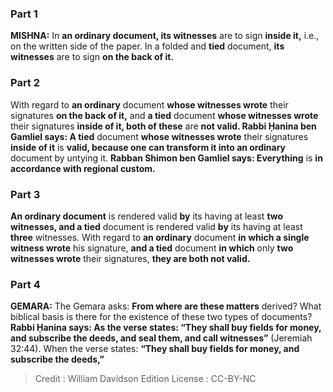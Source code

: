 
### Part 1
<strong>MISHNA:</strong> In <b>an ordinary document, its witnesses</b> are to sign <b>inside it,</b> i.e., on the written side of the paper. In a folded and <b>tied</b> document, <b>its witnesses</b> are to sign <b>on the back of it.</b>

### Part 2
With regard to <b>an ordinary</b> document <b>whose witnesses wrote</b> their signatures <b>on the back of it,</b> and <b>a tied</b> document <b>whose witnesses wrote</b> their signatures <b>inside of it, both of these</b> are <b>not valid. Rabbi Ḥanina ben Gamliel says: A tied</b> document <b>whose witnesses wrote</b> their signatures <b>inside of it</b> is <b>valid, because one can transform it into an ordinary</b> document by untying it. <b>Rabban Shimon ben Gamliel says: Everything</b> is <b>in accordance with regional custom.</b>

### Part 3
<b>An ordinary document</b> is rendered valid <b>by</b> its having at least <b>two witnesses, and a tied</b> document is rendered valid <b>by</b> its having at least <b>three</b> witnesses. With regard to <b>an ordinary</b> document <b>in which a single witness wrote</b> his signature, <b>and a tied</b> document <b>in which</b> only <b>two witnesses wrote</b> their signatures, <b>they are both not valid.</b>

### Part 4
<strong>GEMARA:</strong> The Gemara asks: <b>From where are these matters</b> derived? What biblical basis is there for the existence of these two types of documents? <b>Rabbi Ḥanina says: As the verse states: “They shall buy fields for money, and subscribe the deeds, and seal them, and call witnesses”</b> (Jeremiah 32:44). When the verse states: <b>“They shall buy fields for money, and subscribe the deeds,”</b>

>Credit : William Davidson Edition
>License : CC-BY-NC